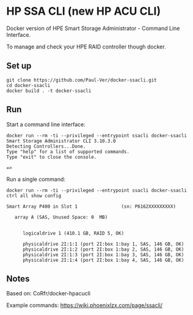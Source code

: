 # HP SSA CLI (new HP ACU CLI) #

Docker version of HPE Smart Storage Administrator - Command Line Interface.

To manage and check your HPE RAID controller though docker.

## Set up ##

```
git clone https://github.com/Paul-Ver/docker-ssacli.git
cd docker-ssacli
docker build . -t docker-ssacli
```

## Run ##

Start a command line interface:

```
docker run --rm -ti --privileged --entrypoint ssacli docker-ssacli
Smart Storage Administrator CLI 3.10.3.0
Detecting Controllers...Done.
Type "help" for a list of supported commands.
Type "exit" to close the console.

=>
```

Run a single command:

```
docker run --rm -ti --privileged --entrypoint ssacli docker-ssacli ctrl all show config

Smart Array P400 in Slot 1                (sn: P6162XXXXXXXXX)

   array A (SAS, Unused Space: 0  MB)


      logicaldrive 1 (410.1 GB, RAID 5, OK)

      physicaldrive 2I:1:1 (port 2I:box 1:bay 1, SAS, 146 GB, OK)
      physicaldrive 2I:1:2 (port 2I:box 1:bay 2, SAS, 146 GB, OK)
      physicaldrive 2I:1:3 (port 2I:box 1:bay 3, SAS, 146 GB, OK)
      physicaldrive 2I:1:4 (port 2I:box 1:bay 4, SAS, 146 GB, OK)

```

## Notes ##

Based on:  CoRfr/docker-hpacucli 

Example commands: https://wiki.phoenixlzx.com/page/ssacli/